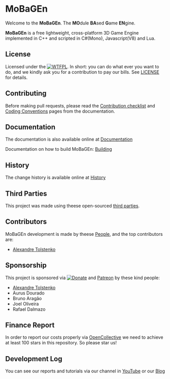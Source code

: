 # MoBaGEn
Welcome to the **MoBaGEn**. The **MO**dule **BA**sed **G**ame **EN**gine. 

**MoBaGEn** is a free lightweight, cross-platform 3D Game Engine implemented in C++ and scripted in C#(Mono), Javascript(V8) and Lua.

## License
Licensed under the [![WTFPL](http://www.wtfpl.net/wp-content/uploads/2012/12/wtfpl-badge-4.png)](http://www.wtfpl.net/). In short: you can do what ever you want to do, and we kindly ask you for a contribution to pay our bills. See [LICENSE](LICENSE.md) for details.

## Contributing
Before making pull requests, please read the [Contribution checklist](CONTRIBUTION.md) and [Coding Conventions](CODINGCONVENTION.md) pages from the documentation.

## Documentation
The documentation is also available online at [Documentation](docs/HEAD/index.html)

Documentation on how to build MoBaGEn: [Building](docs/HEAD/building.html)

## History
The change history is available online at [History](docs/HEAD/history.html)

## Third Parties
This project was made using theese open-sourced [third parties](THIRDPARTIES.md).

## Contributors
MoBaGEn development is made by theese [People](PEOPLE.md), and the top contributors are:
- [Alexandre Tolstenko](linkedin.com/in/aletolstenko/)

## Sponsorship
This project is sponsored via [![Donate](https://img.shields.io/badge/Donate-PayPal-green.svg)](https://www.paypal.com/cgi-bin/webscr?cmd=_donations&business=tolstenko@gmail.com) and [Patreon](https://www.patreon.com/tolstenko) by these kind people:
- [Alexandre Tolstenko](http://linkedin.com/in/aletolstenko/)
- Aurus Dourado
- Bruno Aragão
- Joel Oliveira
- Rafael Dalmazo

## Finance Report
In order to report our costs properly via [OpenCollective](https://opencollective.com/) we need to achieve at least 100 stars in this repository. So please star us!

## Development Log
You can see our reports and tutorials via our channel in [YouTube](https://www.youtube.com/tolstenko) or our [Blog](http://infinibrains.com/blog)
